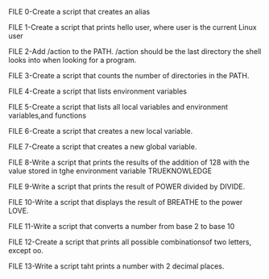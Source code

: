 FILE 0-Create a script that creates an alias

FILE 1-Create a script that prints hello user, where user is the current Linux user

FILE 2-Add /action to the PATH. /action should be the last directory the shell looks into when looking for a program.

FILE 3-Create a script that counts the number of directories in the PATH.

FILE 4-Create a script that lists environment variables

FILE 5-Create a script that lists all local variables and environment variables,and functions

FILE 6-Create a script that creates a new local variable.

FILE 7-Create a script that creates a new global variable.

FILE 8-Write a script that prints the results of the addition of 128 with the value stored in tghe environment variable TRUEKNOWLEDGE


FILE 9-Write a script that prints the result of POWER divided by DIVIDE.

FILE 10-Write a script that displays the result of BREATHE to the power LOVE.

FILE 11-Write a script that converts a number from base 2  to base 10

FILE 12-Create a script that prints all possible combinationsof two letters, except oo.

FILE 13-Write a script taht prints a number with 2 decimal places.
